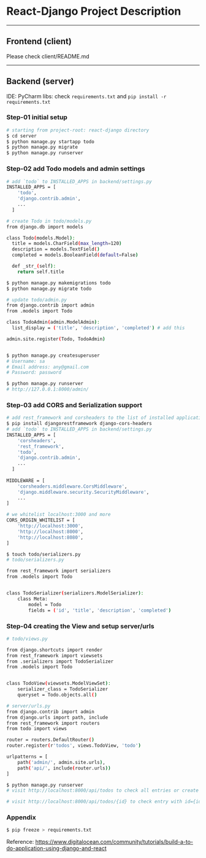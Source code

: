 # React-Django Project Description

-----

## Frontend (client)
Please check client/README.md

-----

## Backend (server)

IDE: PyCharm
libs: check `requirements.txt` and `pip install -r requirements.txt`

### Step-01 initial setup
```bash
# starting from project-root: react-django directory
$ cd server
$ python manage.py startapp todo
$ python manage.py migrate
$ python manage.py runserver
```

### Step-02 add Todo models and admin settings
```bash
# add `todo` to INSTALLED_APPS in backend/settings.py
INSTALLED_APPS = [
    'todo',
    'django.contrib.admin',
    ...
  ]

# create Todo in todo/models.py
from django.db import models

class Todo(models.Model):
  title = models.CharField(max_length=120)
  description = models.TextField()
  completed = models.BooleanField(default=False)

  def _str_(self):
    return self.title

$ python manage.py makemigrations todo
$ python manage.py migrate todo

# update todo/admin.py
from django.contrib import admin
from .models import Todo

class TodoAdmin(admin.ModelAdmin):
  list_display = ('title', 'description', 'completed') # add this

admin.site.register(Todo, TodoAdmin)


$ python manage.py createsuperuser
# Username: sa
# Email address: any@gmail.com
# Password: password

$ python manage.py runserver
# http://127.0.0.1:8000/admin/
```

### Step-03 add CORS and Serialization support
```bash
# add rest_framework and corsheaders to the list of installed applications
$ pip install djangorestframework django-cors-headers
# add `todo` to INSTALLED_APPS in backend/settings.py
INSTALLED_APPS = [
    'corsheaders',
    'rest_framework',
    'todo',
    'django.contrib.admin',
    ...
  ]
  
MIDDLEWARE = [
    'corsheaders.middleware.CorsMiddleware',
    'django.middleware.security.SecurityMiddleware',
    ...
]

# we whitelist localhost:3000 and more
CORS_ORIGIN_WHITELIST = [
    'http://localhost:3000',
    'http://localhost:8000',
    'http://localhost:8080',
]

$ touch todo/serializers.py
# todo/serializers.py

from rest_framework import serializers
from .models import Todo


class TodoSerializer(serializers.ModelSerializer):
    class Meta:
        model = Todo
        fields = ('id', 'title', 'description', 'completed')

```

### Step-04 creating the View and setup server/urls
```bash
# todo/views.py

from django.shortcuts import render
from rest_framework import viewsets
from .serializers import TodoSerializer
from .models import Todo


class TodoView(viewsets.ModelViewSet):
    serializer_class = TodoSerializer
    queryset = Todo.objects.all()

# server/urls.py
from django.contrib import admin
from django.urls import path, include
from rest_framework import routers
from todo import views

router = routers.DefaultRouter()
router.register(r'todos', views.TodoView, 'todo')

urlpatterns = [
    path('admin/', admin.site.urls),
    path('api/', include(router.urls))
]

$ python manage.py runserver
# visit http://localhost:8000/api/todos to check all entries or create (POST) new entry

# visit http://localhost:8000/api/todos/{id} to check entry with id={id} or update (PUT) current entry
```

### Appendix
```bash
$ pip freeze > requirements.txt
```

Reference: https://www.digitalocean.com/community/tutorials/build-a-to-do-application-using-django-and-react
